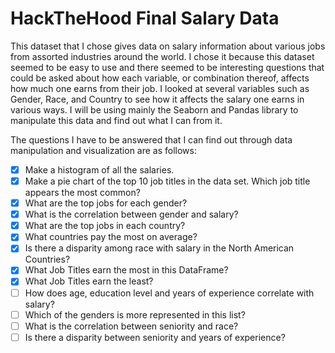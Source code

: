 # HackTheHood Final Salary Data

This dataset that I chose gives data on salary information about various jobs from assorted industries around the world.
I chose it because this dataset seemed to be easy to use and there seemed to be 
interesting questions that could be asked about how each variable, 
or combination thereof, affects how much one earns from their job. 
I looked at several variables such as Gender, Race, and Country to see how it affects the salary one earns in various ways.
I will be using mainly the Seaborn and Pandas library to manipulate this data and find out what I can from it.

The questions I have to be answered that I can find out through data manipulation and visualization are as follows:

- [x] Make a histogram of all the salaries.
- [x] Make a pie chart of the top 10 job titles in the data set. Which job title appears the most common?
- [x] What are the top jobs for each gender?
- [x] What is the correlation between gender and salary?
- [x] What are the top jobs in each country?
- [x] What countries pay the most on average?
- [x] Is there a disparity among race with salary in the North American Countries?
- [x] What Job Titles earn the most in this DataFrame?
- [x] What Job Titles earn the least?
- [ ] How does age, education level and years of experience correlate with salary?
- [ ] Which of the genders is more represented in this list?
- [ ] What is the correlation between seniority and race?
- [ ] Is there a disparity between seniority and years of experience?
